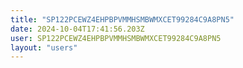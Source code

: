 ```yaml
---
title: "SP122PCEWZ4EHPBPVMMHSMBWMXCET99284C9A8PN5"
date: 2024-10-04T17:41:56.203Z
user: SP122PCEWZ4EHPBPVMMHSMBWMXCET99284C9A8PN5
layout: "users"
---
```

    